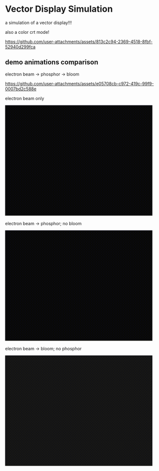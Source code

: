 # Vector Display Simulation

a simulation of a vector display!!!

also a color crt mode!



https://github.com/user-attachments/assets/813c2c94-2369-4518-8fbf-52940d299fca



## demo animations comparison

electron beam -> phosphor -> bloom



https://github.com/user-attachments/assets/e05708cb-c972-419c-99f9-0007bd2c588e




electron beam only

![Pure electron beam](none.gif)

electron beam -> phosphor; no bloom

![No bloom](phosphor.gif)


electron beam -> bloom; no phosphor

![No hhosphor](bloom.gif)

